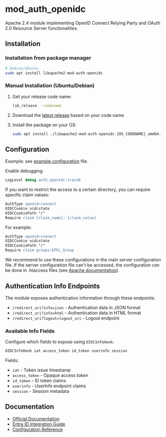 # mod_auth_openidc

Apache 2.4 module implementing OpenID Connect Relying Party and OAuth 2.0 Resource Server functionalities.

## Installation

### Installation from package manager

   ```bash
   # Debian/Ubuntu
   sudo apt install libapache2-mod-auth-openidc
   ```

### Manual Installation (Ubuntu/Debian)

1. Get your release code name:

   ```bash
   lsb_release --codename
   ```

2. Download the [latest release](https://github.com/OpenIDC/mod_auth_openidc/releases) based on your code name
3. Install the package on your OS:

   ```bash
   sudo apt install ./libapache2-mod-auth-openidc.{OS_CODENAME}_amd64.deb
   ```

## Configuration

Example: see [example configuration](./sample.conf) file.

Enable debugging:

```apache
LogLevel debug auth_openidc:trace8
```

If you want to restrict the access to a certain directory, you can require specific claim values:
```apache
AuthType openid-connect
OIDCCookie oidcstate
OIDCCookiePath "/"
Require claim [claim_name]: [claim_value]
```
For example:
```apache
AuthType openid-connect
OIDCCookie oidcstate
OIDCCookiePath "/"
Require claim groups:EPFL_Group
```
We recommend to use these configurations in the main server configuration file.
If the server configuration file can't be accessed, the configuration can be done in .htaccess files (see [Apache documentation](https://httpd.apache.org/docs/2.4/en/howto/htaccess.html#when)).

## Authentication Info Endpoints

The module exposes authentication information through these endpoints:

- `/redirect_uri?info=json` - Authentication data in JSON format
- `/redirect_uri?info=html` - Authentication data in HTML format
- `/redirect_uri?logout=logout_uri` - Logout endpoint

### Available Info Fields

Configure which fields to expose using `OIDCInfoHook`:

```apache
OIDCInfoHook iat access_token id_token userinfo session
```

Fields:

- `iat` - Token issue timestamp
- `access_token` - Opaque access token
- `id_token` - ID token claims
- `userinfo` - UserInfo endpoint claims
- `session` - Session metadata

## Documentation

- [Official Documentation](https://github.com/OpenIDC/mod_auth_openidc)
- [Entra ID Integration Guide](<https://github.com/OpenIDC/mod_auth_openidc/wiki/Microsoft-Entra-ID--(Azure-AD)>)
- [Configuration Reference](https://github.com/OpenIDC/mod_auth_openidc/blob/master/auth_openidc.conf)
